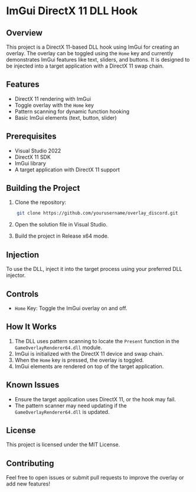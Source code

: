# ImGui DirectX 11 DLL Hook

## Overview
This project is a DirectX 11-based DLL hook using ImGui for creating an overlay. The overlay can be toggled using the `Home` key and currently demonstrates ImGui features like text, sliders, and buttons. It is designed to be injected into a target application with a DirectX 11 swap chain.

## Features
- DirectX 11 rendering with ImGui
- Toggle overlay with the `Home` key
- Pattern scanning for dynamic function hooking
- Basic ImGui elements (text, button, slider)

## Prerequisites
- Visual Studio 2022
- DirectX 11 SDK
- ImGui library
- A target application with DirectX 11 support

## Building the Project
1. Clone the repository:
```sh
    git clone https://github.com/yourusername/overlay_discord.git
```

2. Open the solution file in Visual Studio.

3. Build the project in Release x64 mode.

## Injection
To use the DLL, inject it into the target process using your preferred DLL injector.

## Controls
- `Home` Key: Toggle the ImGui overlay on and off.

## How It Works
1. The DLL uses pattern scanning to locate the `Present` function in the `GameOverlayRenderer64.dll` module.
2. ImGui is initialized with the DirectX 11 device and swap chain.
3. When the `Home` key is pressed, the overlay is toggled.
4. ImGui elements are rendered on top of the target application.

## Known Issues
- Ensure the target application uses DirectX 11, or the hook may fail.
- The pattern scanner may need updating if the `GameOverlayRenderer64.dll` is updated.

## License
This project is licensed under the MIT License.

## Contributing
Feel free to open issues or submit pull requests to improve the overlay or add new features!

